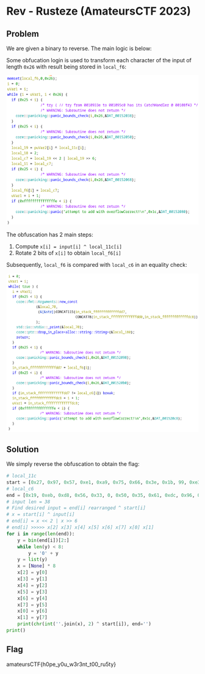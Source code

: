 # Rev - Rusteze (AmateursCTF 2023)

## Problem

We are given a binary to reverse. The main logic is below:

Some obfucation login is used to transform each character of the input of length `0x26` with result being stored in `local_f6`:

![Obfuscation](images/rev_rusteze1.png)

The obfuscation has 2 main steps:
1. Compute `x[i] = input[i] ^ local_11c[i]`
2. Rotate 2 bits of `x[i]` to obtain `local_f6[i]`

Subsequently, `local_f6` is compared with `local_c6` in an equality check:

![Equality_check](images/rev_rusteze2.png)

## Solution

We simply reverse the obfuscation to obtain the flag:

```python
# local_11c
start = [0x27, 0x97, 0x57, 0xe1, 0xa9, 0x75, 0x66, 0x3e, 0x1b, 99, 0xe3, 0xa0, 5, 0x73, 0x59, 0xfb, 10, 0x43, 0x8f, 0xe0, 0xba, 0xc0, 0x54, 0x99, 6, 0xbf, 0x9f, 0x2f, 0xc4, 0xaa, 0xa6, 0x74, 0x1e, 0xdd, 0x97, 0x22, 0xed, 0xc5]
# local_c6
end = [0x19, 0xeb, 0xd8, 0x56, 0x33, 0, 0x50, 0x35, 0x61, 0xdc, 0x96, 0x6f, 0xb5, 0xd, 0xa4, 0x7a, 0x55, 0xe8, 0xfe, 0x56, 0x97, 0xde, 0x9d, 0xaf, 0xd4, 0x47, 0xaf, 0xc1, 0xc2, 0x6a, 0x5a, 0xac, 0xb1, 0xa2, 0x8a, 0x59, 0x52, 0xe2]
# input len = 38
# Find desired input = end[i] rearranged ^ start[i]
# x = start[i] ^ input[i]
# end[i] = x << 2 | x >> 6
# end[i] >>>>> x[2] x[3] x[4] x[5] x[6] x[7] x[0] x[1]
for i in range(len(end)):
    y = bin(end[i])[2:]
    while len(y) < 8:
        y = '0' + y
    y = list(y)
    x = [None] * 8
    x[2] = y[0]
    x[3] = y[1]
    x[4] = y[2]
    x[5] = y[3]
    x[6] = y[4]
    x[7] = y[5]
    x[0] = y[6]
    x[1] = y[7]
    print(chr(int(''.join(x), 2) ^ start[i]), end='')
print()
```

## Flag

amateursCTF{h0pe_y0u_w3r3nt_t00_ru5ty}

